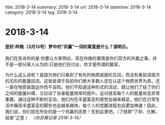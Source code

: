 title: 2018-3-14
summary: 2018-3-14
url: 2018-3-14
datetime: 2018-3-14
category: 2018-3-14
tag: 2018-3-14

# 2018-3-14
#### 您好:昨晚（3月13号）梦中的“共赢”一词的寓意是什么？请明示。
  我们在告诉你的是:你要让大家明白，现在你做的事情是你们双方的共赢之事，并不是一部分家人认为的:只是他们在付出，你才是所谓的赢家。

  为什么这么说呢？是因为他们只看到了有形的物质层面的互动，而没有看到深层次的无形的能量回流。这皆是源于目前你们绝大多数人还在认这个物质世界为真，还一直在物质层面运作而不自知。他们不知道这种形式的流动，既让他们了结了你们之间的能量纠缠，又拉动了自身能量频率的提升。这对提高每个人的能量状态非常重要。通过这种不断的互动，他们内在丰盛富足的感觉会越来越足，他们在日常生活中展现丰盛富足的脚步也会越来越快，每个人的觉醒进程也会更加神速！因此，我们说，你们现在所处的是一个共赢的态势！先到这里吧。（了结即“了却、化解、结束”之意 ）
*（向日葵记录 2018-3-14）*